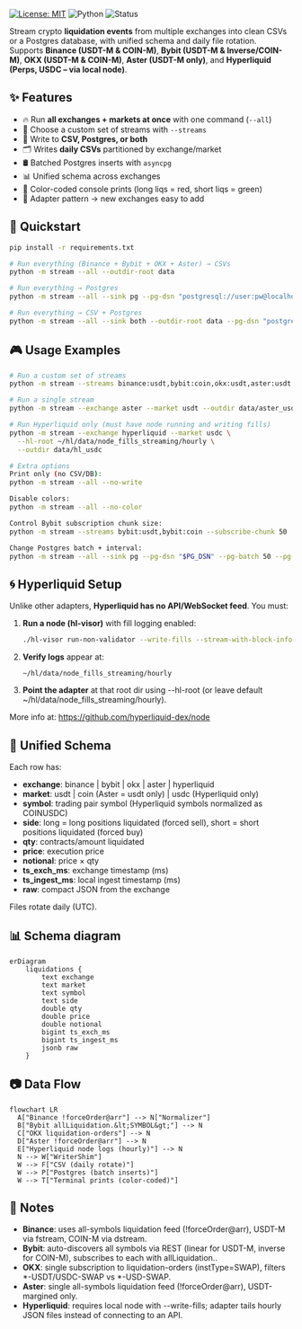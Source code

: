[![License: MIT](https://img.shields.io/badge/License-MIT-green.svg)](LICENSE)
![Python](https://img.shields.io/badge/python-3.10%2B-blue)
![Status](https://img.shields.io/badge/status-beta-green)

Stream crypto **liquidation events** from multiple exchanges into clean CSVs or a Postgres database, with unified schema and daily file rotation.  
Supports **Binance (USDT-M & COIN-M)**, **Bybit (USDT-M & Inverse/COIN-M)**, **OKX (USDT-M & COIN-M)**, **Aster (USDT-M only)**, and **Hyperliquid (Perps, USDC – via local node)**.


## ✨ Features
- 🔥 Run **all exchanges + markets at once** with one command (`--all`)
- 🎯 Choose a custom set of streams with `--streams`
- 💾 Write to **CSV, Postgres, or both**
- 🗂 Writes **daily CSVs** partitioned by exchange/market
- 🛢 Batched Postgres inserts with `asyncpg`
- 📊 Unified schema across exchanges
- 🎨 Color-coded console prints (long liqs = red, short liqs = green)
- 🔌 Adapter pattern → new exchanges easy to add

## 🚀 Quickstart
```bash
pip install -r requirements.txt

# Run everything (Binance + Bybit + OKX + Aster) → CSVs
python -m stream --all --outdir-root data

# Run everything → Postgres
python -m stream --all --sink pg --pg-dsn "postgresql://user:pw@localhost:5432/liqdb"

# Run everything → CSV + Postgres
python -m stream --all --sink both --outdir-root data --pg-dsn "postgresql://user:pw@localhost:5432/liqdb"
```

## 🎮 Usage Examples
```bash
# Run a custom set of streams
python -m stream --streams binance:usdt,bybit:coin,okx:usdt,aster:usdt --outdir-root data

# Run a single stream
python -m stream --exchange aster --market usdt --outdir data/aster_usdt

# Run Hyperliquid only (must have node running and writing fills)
python -m stream --exchange hyperliquid --market usdc \
  --hl-root ~/hl/data/node_fills_streaming/hourly \
  --outdir data/hl_usdc

# Extra options
Print only (no CSV/DB):
python -m stream --all --no-write

Disable colors:
python -m stream --all --no-color

Control Bybit subscription chunk size:
python -m stream --streams bybit:usdt,bybit:coin --subscribe-chunk 50

Change Postgres batch + interval:
python -m stream --all --sink pg --pg-dsn "$PG_DSN" --pg-batch 50 --pg-interval 0.5
```
## 🌀 Hyperliquid Setup
Unlike other adapters, **Hyperliquid has no API/WebSocket feed**. You must:

1. **Run a node (hl-visor)** with fill logging enabled:
   ```bash
   ./hl-visor run-non-validator --write-fills --stream-with-block-info
    ```

2. **Verify logs** appear at:
    ```
    ~/hl/data/node_fills_streaming/hourly
    ```

3. **Point the adapter** at that root dir using --hl-root (or leave default ~/hl/data/node_fills_streaming/hourly).

More info at: https://github.com/hyperliquid-dex/node

## 📁 Unified Schema
Each row has:

- **exchange**: binance | bybit | okx | aster | hyperliquid
- **market**: usdt | coin (Aster = usdt only) | usdc (Hyperliquid only)
- **symbol**: trading pair symbol (Hyperliquid symbols normalized as COINUSDC)
- **side**: long = long positions liquidated (forced sell), short = short positions liquidated (forced buy)
- **qty**: contracts/amount liquidated
- **price**: execution price
- **notional**: price × qty
- **ts_exch_ms**: exchange timestamp (ms)
- **ts_ingest_ms**: local ingest timestamp (ms)
- **raw**: compact JSON from the exchange

Files rotate daily (UTC).

## 📊 Schema diagram
```mermaid
erDiagram
    liquidations {
        text exchange
        text market
        text symbol
        text side
        double qty
        double price
        double notional
        bigint ts_exch_ms
        bigint ts_ingest_ms
        jsonb raw
    }
```

## 📷 Data Flow

```mermaid
flowchart LR
  A["Binance !forceOrder@arr"] --> N["Normalizer"]
  B["Bybit allLiquidation.&lt;SYMBOL&gt;"] --> N
  C["OKX liquidation-orders"] --> N
  D["Aster !forceOrder@arr"] --> N
  E["Hyperliquid node logs (hourly)"] --> N
  N --> W["WriterShim"]
  W --> F["CSV (daily rotate)"]
  W --> P["Postgres (batch inserts)"]
  W --> T["Terminal prints (color-coded)"]
```

## 📌 Notes
- **Binance**: uses all-symbols liquidation feed (!forceOrder@arr), USDT-M via fstream, COIN-M via dstream.
- **Bybit**: auto-discovers all symbols via REST (linear for USDT-M, inverse for COIN-M), subscribes to each with allLiquidation.<SYMBOL>.
- **OKX**: single subscription to liquidation-orders (instType=SWAP), filters *-USDT/USDC-SWAP vs *-USD-SWAP.
- **Aster**: single all-symbols liquidation feed (!forceOrder@arr), USDT-margined only.
- **Hyperliquid**: requires local node with --write-fills; adapter tails hourly JSON files instead of connecting to an API.
